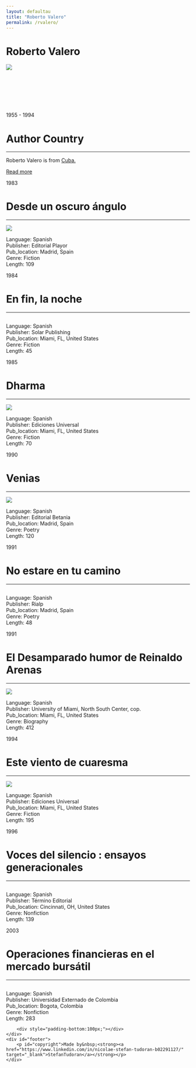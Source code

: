 ```yaml
---
layout: defaultau
title: "Roberto Valero"
permalink: /rvalero/
---
```

<!-- partial:index.partial.html -->
<div class="content">
    <h1>Roberto Valero</h1>
    <div class="quote">
        <div><img src="https://editorialhypermedia.com/wp-content/uploads/2020/05/Roberto-Valero.jpg" class="logo"></div>
    </div>
    <div class="timeline">
        <div style="padding-bottom:100px;"></div>
        <div class="block">
            <div class="date right"><p class="right">1955 - 1994</p></div>
            <div class="dot"></div>
            <div class="left first">
            <div class="author_country">
                <h1>Author Country</h1><hr>
          <div class="aclocation">  <p>Roberto Valero is from <a href="http://localhost:4000/14"> Cuba.</a></p> </div>
              <div class="acreadmore">  <a href="https://en.wikipedia.org/wiki/Roberto_Valero" target="_blank">Read more</a></div>
            </div>
            </div>
        </div>
        <div class="block">
            <div class="date left"><p class="left">1983</p></div>
            <div class="dot"></div>
            <div class="right">
                <h1>Desde un oscuro ángulo</h1><hr>
                <p><img src="https://www.commoncrowbooks.com/pictures/0090033.jpg?v=1659734202"></p>
                <p>
                Language: Spanish<br/>
                Publisher: Editorial Playor<br/>
                Pub_location: Madrid, Spain<br/>
                Genre: Fiction<br/>
                Length: 109</p>
            </div>
        </div>
        <div class="block">
            <div class="date right"><p class="right">1984</p></div>
            <div class="dot"></div>
            <div class="left hide">
                <h1>En fin, la noche</h1><hr>
                <p><img src=""></p>
                <p>Language: Spanish<br/>
                Publisher: Solar Publishing<br/>
                Pub_location: Miami, FL, United States<br/>
                Genre: Fiction<br/>
                Length: 45</p>
            </div>
        </div>
        <div class="block">
            <div class="date left"><p class="left">1985</p></div>
            <div class="dot"></div>
            <div class="right hide">
                <h1>Dharma</h1><hr>
                <p><img src="https://pictures.abebooks.com/isbn/9780897293716-us.jpg"></p>
                <p>Language: Spanish<br/>
                Publisher: Ediciones Universal<br/>
                Pub_location: Miami, FL, United States<br/>
                Genre: Fiction<br/>
                Length: 70</p>
            </div>
        </div>
        <div class="block">
            <div class="date right"><p class="right">1990</p></div>
            <div class="dot"></div>
            <div class="left hide">
                <h1>Venias</h1><hr>
                <p><img src="https://www.commoncrowbooks.com/pictures/0090027.jpg?v=1659646279"></p>
                <p>Language: Spanish<br/>
                Publisher: Editorial Betania<br/>
                Pub_location: Madrid, Spain<br/>
                Genre: Poetry<br/>
                Length: 120</p>
            </div>
        </div>
        <div class="block">
            <div class="date left"><p class="left">1991</p></div>
            <div class="dot"></div>
            <div class="right hide">
                <h1>No estare en tu camino</h1><hr>
                <p><img src=""></p>
                <p>Language: Spanish<br/>
                Publisher: Rialp<br/>
                Pub_location: Madrid, Spain<br/>
                Genre: Poetry<br/>
                Length: 48</p>
            </div>
        </div>
        <div class="block">
            <div class="date right"><p class="right">1991</p></div>
            <div class="dot"></div>
            <div class="left hide">
                <h1>El Desamparado humor de Reinaldo Arenas</h1><hr>
                <p><img src="https://images-na.ssl-images-amazon.com/images/I/81oEuIYIEDL.jpg"></p>
                <p>Language: Spanish<br/>
                Publisher: University of Miami, North South Center, cop.<br/>
                Pub_location: Miami, FL, United States<br/>
                Genre: Biography<br/>
                Length: 412</p>
            </div>
        </div>
        <div class="block">
            <div class="date left"><p class="left">1994</p></div>
            <div class="dot"></div>
            <div class="right hide">
                <h1>Este viento de cuaresma</h1><hr>
                <p><img src="https://images-na.ssl-images-amazon.com/images/I/413MwU901HL.jpg"></p>
                <p>Language: Spanish<br/>
                Publisher: Ediciones Universal<br/>
                Pub_location: Miami, FL, United States<br/>
                Genre: Fiction<br/>
                Length: 195</p>
            </div>
        </div>
        <div class="block">
            <div class="date right"><p class="right">1996</p></div>
            <div class="dot"></div>
            <div class="left hide">
                <h1>Voces del silencio : ensayos generacionales</h1><hr>
                <p><img src=""></p>
                <p>Language: Spanish<br/>
                Publisher: Término Editorial<br/>
                Pub_location: Cincinnati, OH, United States<br/>
                Genre: Nonfiction<br/>
                Length: 139</p>
            </div>
        </div>
        <div class="block">
            <div class="date left"><p class="left">2003</p></div>
            <div class="dot"></div>
            <div class="right hide">
                <h1>Operaciones financieras en el mercado bursátil</h1><hr>
                <p><img src=""></p>
                <p>Language: Spanish<br/>
                Publisher: Universidad Externado de Colombia<br/>
                Pub_location: Bogota, Colombia<br/>
                Genre: Nonfiction<br/>
                Length: 283</p>
            </div>
        </div>

        <div style="padding-bottom:100px;"></div>
    </div>
    <div id="footer">
        <p id="copyright">Made by&nbsp;<strong><a href="https://www.linkedin.com/in/nicolae-stefan-tudoran-b02291127/" target="_blank">StefanTudoran</a></strong></p>
    </div>
</div>
<!-- partial -->
  <script src='https://cdnjs.cloudflare.com/ajax/libs/jquery/3.1.1/jquery.min.js'></script><script  src="assets/js/authorscript.js"></script>
